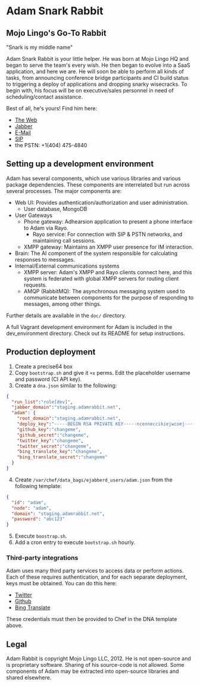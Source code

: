 # Adam Snark Rabbit

## Mojo Lingo's Go-To Rabbit

"Snark is my middle name"

Adam Snark Rabbit is your little helper. He was born at Mojo Lingo HQ and began to serve the team's every wish. He then began to evolve into a SaaS application, and here we are. He will soon be able to perform all kinds of
tasks, from announcing conference bridge participants and CI build status to triggering a deploy of applications and dropping snarky wisecracks. To begin with, his focus will be on executive/sales personnel in need of scheduling/contact assistance.

Best of all, he's yours! Find him here:

  * [The Web](http://adamrabbit.com)
  * [Jabber](xmpp:me@adamrabbit.com)
  * [E-Mail](mailto:me@adamrabbit.com)
  * [SIP](sip:hello@adamrabbit.com)
  * the PSTN: +1(404) 475-4840

## Setting up a development environment

Adam has several components, which use various libraries and various package dependencies. These components are interrelated but run across several processes. The major components are:

* Web UI: Provides authentication/authorization and user administration.
  * User database, MongoDB
* User Gateways
  * Phone gateway: Adhearsion application to present a phone interface to Adam via Rayo.
    * Rayo service: For connection with SIP & PSTN networks, and maintaining call sessions.
  * XMPP gateway: Maintains an XMPP user presence for IM interaction.
* Brain: The AI component of the system responsible for calculating responses to messages.
* Internal/External communications systems
  * XMPP server: Adam's XMPP and Rayo clients connect here, and this system is federated with global XMPP servers for routing client requests.
  * AMQP (RabbitMQ): The asynchronous messaging system used to communicate between components for the purpose of responding to messages, among other things.

Further details are available in the `doc/` directory.

A full Vagrant development environment for Adam is included in the dev_environment directory. Check out its README for setup instructions.

## Production deployment

1. Create a precise64 box
2. Copy `bootstrap.sh` and give it `+x` perms. Edit the placeholder username and password (CI API key).
3. Create a `dna.json` similar to the following:
```json
{
  "run_list":"role[dev]",
  "jabber_domain":"staging.adamrabbit.net",
  "adam": {
    "root_domain":"staging.adamrabbit.net",
    "deploy_key":"-----BEGIN RSA PRIVATE KEY-----ncenneccikiejwcoej-----END RSA PRIVATE KEY-----",
    "github_key":"changeme",
    "github_secret":"changeme",
    "twitter_key":"changeme",
    "twitter_secret":"changeme",
    "bing_translate_key":"changeme",
    "bing_translate_secret":"changeme"
  }
}
```

4. Create `/var/chef/data_bags/ejabberd_users/adam.json` from the following template:
```json
{
  "id": "adam",
  "node": "adam",
  "domain": "staging.adamrabbit.net",
  "password": "abc123"
}
```

5. Execute `boostrap.sh`.
6. Add a cron entry to execute `bootstrap.sh` hourly.

### Third-party integrations

Adam uses many third party services to access data or perform actions. Each of these requires authentication, and for each separate deployment, keys must be obtained. You can do this here:

* [Twitter](https://dev.twitter.com/apps)
* [Github](https://github.com/settings/applications)
* [Bing Translate](http://go.microsoft.com/?linkid=9782667)

These credentials must then be provided to Chef in the DNA template above.

## Legal

Adam Rabbit is copyright Mojo Lingo LLC, 2012. He is not open-source and is proprietary software. Sharing of his source-code is not allowed. Some components of Adam may be extracted into open-source libraries and shared elsewhere.
